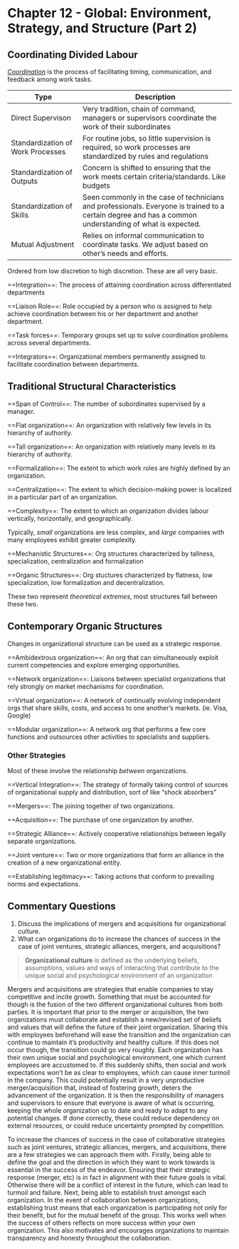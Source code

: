# Chapter 12 - Global: Environment, Strategy, and Structure (Part 2)

## Coordinating Divided Labour

*<u>Coordination</u>* is the process of facilitating timing, communication, and feedback among work tasks.

| Type                              | Description                                                  |
| --------------------------------- | ------------------------------------------------------------ |
| Direct Supervison                 | Very tradition, chain of command, managers or supervisors coordinate the work of their subordinates |
| Standardization of Work Processes | For routine jobs, so little supervision is required, so work processes are standardized by rules and regulations |
| Standardization of Outputs        | Concern is shifted to ensuring that the work meets certain criteria/standards. Like budgets |
| Standardization of Skills         | Seen commonly in the case of technicians and professionals. Everyone is trained to a certain degree and has a common understanding of what is expected. |
| Mutual Adjustment                 | Relies on informal communication to coordinate tasks. We adjust based on other’s needs and efforts. |

Ordered from low discretion to high discretion. These are all very basic.

==Integration==: The process of attaining coordination across differentiated departments

==Liaison Role==: Role occupied by a person who is assigned to help achieve coordination between his or her department and another department.

==Task forces==: Temporary groups set up to solve coordination problems across several departments.

==Integrators==: Organizational members permanently assigned to facilitate coordination between departments. 

## Traditional Structural Characteristics

==Span of Control==: The number of subordinates supervised by a manager.

==Flat organization==: An organization with relatively few levels in its hierarchy of authority.

==Tall organization==: An organization with relatively many levels in its hierarchy of authority.

==Formalization==: The extent to which work roles are highly defined by an organization.

==Centralization==: The extent to which decision-making power is localized in a particular part of an organization.

==Complexity==: The extent to which an organization divides labour vertically, horizontally, and geographically.

Typically, *small* organizations are less complex, and *large* companies with many employees exhibit greater complexity.

==Mechanistic Structures==: Org structures characterized by tallness, specialization, centralization and formalization

==Organic Structures==: Org stuctures characterized by flatness, low specialization, low formalization and decentralization.

These two represent *theoretical extremes*, most structures fall between these two.

## Contemporary Organic Structures

Changes in organizational structure can be used as a strategic response.

==Ambidextrous organization==: An org that can simultaneously exploit current competencies and explore emerging opportunities. 

==Network organization==: Liaisons between specialist organizations that rely strongly on market mechanisms for coordination. 

==Virtual organization==: A network of continually evolving independent orgs that share skills, costs, and access to one another’s markets. (ie. Visa, Google)

==Modular organization==: A network org that performs a few core functions and outsources other activities to specialists and suppliers.

### Other Strategies

Most of these involve the relationship *between* organizations.

==Vertical Integration==: The strategy of formally taking control of sources of organizational supply and distribution, sort of like “shock absorbers”

==Mergers==: The joining together of two organizations.

==Acquisition==: The purchase of one organization by another.

==Strategic Alliance==: Actively cooperative relationships between legally separate organizations. 

==Joint venture==: Two or more organizations that form an alliance in the creation of a new organizational entity.

==Establishing legitimacy==: Taking actions that conform to prevailing norms and expectations. 

## Commentary Questions

1. Discuss the implications of mergers and acquisitions for organizational culture.
2. What can organizations do to increase the chances of success in the case of joint ventures, strategic alliances, mergers, and acquisitions?

> **Organizational culture** is defined as the underlying beliefs, assumptions, values and ways of interacting that contribute to the unique social and psychological environment of an organization

Mergers and acquisitions are strategies that enable companies to stay competitive and incite growth. Something that must be accounted for though is the fusion of the two different organizational cultures from both parties. It is important that prior to the merger or acquisition, the two organizations must collaborate and establish a new/revised set of beliefs and values that will define the future of their joint organization. Sharing this with employees beforehand will ease the transition and the organization can continue to maintain it’s productivity and healthy culture. If this does not occur though, the transition could go very roughly. Each organization has their own unique social and psychological environment, one which current employees are accustomed to. If this suddenly shifts, then social and work expectations won’t be as clear to employees, which can cause inner turmoil in the company. This could potentially result in a very unproductive merger/acquisition that, instead of fostering growth, deters the advancement of the organization. It is then the responsibility of managers and supervisors to ensure that everyone is aware of what is occurring, keeping the whole organization up to date and ready to adapt to any potential changes. If done correctly, these could reduce dependency on external resources, or could reduce uncertainty prompted by competition. 

To increase the chances of success in the case of collaborative strategies such as joint ventures, strategic alliances, mergers, and acquisitions, there are a few strategies we can approach them with. Firstly, being able to define the goal and the direction in which they want to work towards is essential in the success of the endeavor. Ensuring that their strategic response (merger, etc) is in fact in alignment with their future goals is vital. Otherwise there will be a conflict of interest in the future, which can lead to turmoil and failure. Next, being able to establish trust amongst each organization. In the event of collaboration between organizations, establishing trust means that each organization is participating not only for their benefit, but for the mutual benefit of the group. This works well when the success of others reflects on more success within your own organization. This also motivates and encourages organizations to maintain transparency and honesty throughout the collaboration. 